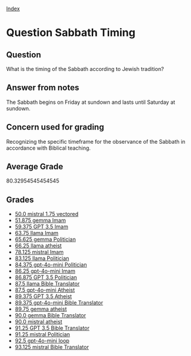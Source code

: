 
[Index](../../index.md)
# Question Sabbath Timing
## Question
What is the timing of the Sabbath according to Jewish tradition?

## Answer from notes
The Sabbath begins on Friday at sundown and lasts until Saturday at sundown.

## Concern used for grading
Recognizing the specific timeframe for the observance of the Sabbath in accordance with Biblical teaching.

## Average Grade
80.32954545454545

## Grades
 * [50.0 mistral 1.75 vectored](../answers/mistral_1.75_vectored/Sabbath_Timing.md)
 * [51.875 gemma Imam](../answers/gemma_Imam/Sabbath_Timing.md)
 * [59.375 GPT 3.5 Imam](../answers/GPT_3.5_Imam/Sabbath_Timing.md)
 * [63.75 llama Imam](../answers/llama_Imam/Sabbath_Timing.md)
 * [65.625 gemma Politician](../answers/gemma_Politician/Sabbath_Timing.md)
 * [66.25 llama atheist](../answers/llama_atheist/Sabbath_Timing.md)
 * [78.125 mistral Imam](../answers/mistral_Imam/Sabbath_Timing.md)
 * [83.125 llama Politician](../answers/llama_Politician/Sabbath_Timing.md)
 * [84.375 gpt-4o-mini Politician](../answers/gpt-4o-mini_Politician/Sabbath_Timing.md)
 * [86.25 gpt-4o-mini Imam](../answers/gpt-4o-mini_Imam/Sabbath_Timing.md)
 * [86.875 GPT 3.5 Politician](../answers/GPT_3.5_Politician/Sabbath_Timing.md)
 * [87.5 llama Bible Translator](../answers/llama_Bible_Translator/Sabbath_Timing.md)
 * [87.5 gpt-4o-mini Atheist](../answers/gpt-4o-mini_Atheist/Sabbath_Timing.md)
 * [89.375 GPT 3.5 Atheist](../answers/GPT_3.5_Atheist/Sabbath_Timing.md)
 * [89.375 gpt-4o-mini Bible Translator](../answers/gpt-4o-mini_Bible_Translator/Sabbath_Timing.md)
 * [89.75 gemma atheist](../answers/gemma_atheist/Sabbath_Timing.md)
 * [90.0 gemma Bible Translator](../answers/gemma_Bible_Translator/Sabbath_Timing.md)
 * [90.0 mistral atheist](../answers/mistral_atheist/Sabbath_Timing.md)
 * [91.25 GPT 3.5 Bible Translator](../answers/GPT_3.5_Bible_Translator/Sabbath_Timing.md)
 * [91.25 mistral Politician](../answers/mistral_Politician/Sabbath_Timing.md)
 * [92.5 gpt-4o-mini loop](../answers/gpt-4o-mini_loop/Sabbath_Timing.md)
 * [93.125 mistral Bible Translator](../answers/mistral_Bible_Translator/Sabbath_Timing.md)
